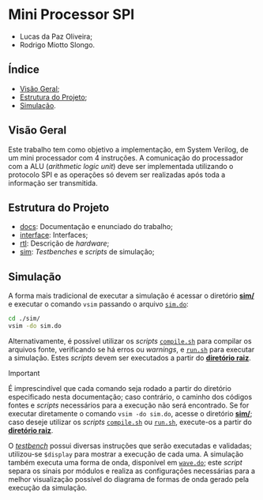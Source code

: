 # Mini Processor SPI

- Lucas da Paz Oliveira;
- Rodrigo Miotto Slongo.

## Índice

- [Visão Geral](#visão-geral);
- [Estrutura do Projeto](#estrutura-do-projeto);
- [Simulação](#simulação).

## Visão Geral

Este trabalho tem como objetivo a implementação, em System Verilog, de um mini processador com 4 instruções. A
comunicação do processador com a ALU (_arithmetic logic unit_) deve ser implementada utilizando o protocolo SPI e as
operações só devem ser realizadas após toda a informação ser transmitida.

## Estrutura do Projeto

- [docs](./docs/): Documentação e enunciado do trabalho;
- [interface](./interface/): Interfaces;
- [rtl](./rtl/): Descrição de _hardware_;
- [sim](./sim/): _Testbenches_ e _scripts_ de simulação;

## Simulação

A forma mais tradicional de executar a simulação é acessar o diretório [**sim/**](./sim/) e executar o comando `vsim`
passando o arquivo [`sim.do`](./sim/sim.do):

```sh
cd ./sim/
vsim -do sim.do
```

Alternativamente, é possível utilizar os _scripts_ [`compile.sh`](./compile.sh) para compilar os arquivos fonte,
verificando se há erros ou _warnings_, e [`run.sh`](./run.sh) para executar a simulação. Estes _scripts_ devem ser
executados a partir do [**diretório raiz**](./).

> [!important]
> É imprescindível que cada comando seja rodado a partir do diretório especificado nesta documentação; caso contrário,
> o caminho dos códigos fontes e _scripts_ necessários para a execução não será encontrado. Se for executar diretamente
> o comando `vsim -do sim.do`, acesse o diretório [**sim/**](./sim/); caso deseje utilizar os _scripts_
> [`compile.sh`](./compile.sh) ou [`run.sh`](./run.sh), execute-os a partir do [**diretório raiz**](./).

O [_testbench_](./sim/ProcessorTb.sv) possui diversas instruções que serão executadas e validadas; utilizou-se
`$display` para mostrar a execução de cada uma. A simulação também executa uma forma de onda, disponível em
[`wave.do`](./sim/wave.do); este _script_ separa os sinais por módulos e realiza as configurações necessárias para a
melhor visualização possível do diagrama de formas de onda gerado pela execução da simulação.
